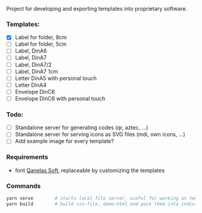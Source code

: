 Project for developing and exporting templates into proprietary software.

### Templates:

- [x] Label for folder, 8cm
- [ ] Label for folder, 5cm
- [ ] Label, DinA6
- [ ] Label, DinA7
- [ ] Label, DinA7/2
- [ ] Label, DinA7 1cm
- [ ] Letter DinA5 with personal touch
- [ ] Letter DinA4
- [ ] Envelope DinC6
- [ ] Envelope DinC6 with personal touch

### Todo:

- [ ] Standalone server for generating codes (qr, aztec, ...)
- [ ] Standalone server for serving icons as SVG files (mdi, own icons, ...)
- [ ] Add example image for every template?

### Requirements

- font [Qanelas Soft](https://www.myfonts.com/fonts/radomir-tinkov/qanelas-soft), replaceable by customizing the templates

### Commands

```bash
yarn serve        # starts local file server, useful for working an templates
yarn build        # build css-file, demo-html and pack them into individual ZIP-files (used by proprietary software)
```